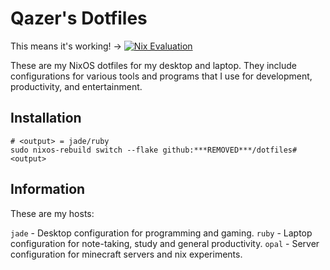 # Qazer's Dotfiles 
This means it's working! -> [![Nix Evaluation](https://github.com/***REMOVED***/dotfiles/actions/workflows/nix.yml/badge.svg)](https://github.com/***REMOVED***/dotfiles/actions/workflows/nix.yml)

These are my NixOS dotfiles for my desktop and laptop. They include configurations for various tools and programs that I use for development, productivity, and entertainment.

## Installation
```
# <output> = jade/ruby
sudo nixos-rebuild switch --flake github:***REMOVED***/dotfiles#<output>

```
## Information 
These are my hosts:

`jade` - Desktop configuration for programming and gaming.
`ruby` - Laptop configuration for note-taking, study and general productivity.
`opal` - Server configuration for minecraft servers and nix experiments.



